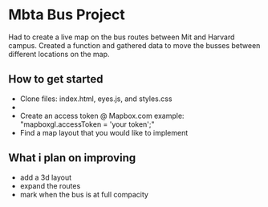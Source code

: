 # Mbta Bus Project
Had to create a live map on the bus routes between Mit and Harvard campus. Created a function and gathered data to move the busses between different locations on the map.

## How to get started 
- Clone files: index.html, eyes.js, and styles.css
- 
- Create an access token @ Mapbox.com   example: "mapboxgl.accessToken = 'your token';"
- Find a map layout that you would like to implement

## What i plan on improving
- add a 3d layout
- expand the routes
- mark when the bus is at full compacity
